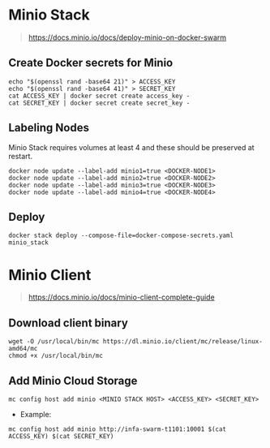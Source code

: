 # Minio Stack
> https://docs.minio.io/docs/deploy-minio-on-docker-swarm

## Create Docker secrets for Minio

```
echo "$(openssl rand -base64 21)" > ACCESS_KEY
echo "$(openssl rand -base64 41)" > SECRET_KEY
cat ACCESS_KEY | docker secret create access_key -
cat SECRET_KEY | docker secret create secret_key -
```

## Labeling Nodes
Minio Stack requires volumes at least 4 and these should be preserved
at restart.
```
docker node update --label-add minio1=true <DOCKER-NODE1>
docker node update --label-add minio2=true <DOCKER-NODE2>
docker node update --label-add minio3=true <DOCKER-NODE3>
docker node update --label-add minio4=true <DOCKER-NODE4>
```

## Deploy
```
docker stack deploy --compose-file=docker-compose-secrets.yaml minio_stack
```

# Minio Client
> https://docs.minio.io/docs/minio-client-complete-guide

## Download client binary
```
wget -O /usr/local/bin/mc https://dl.minio.io/client/mc/release/linux-amd64/mc
chmod +x /usr/local/bin/mc
```

## Add Minio Cloud Storage

```
mc config host add minio <MINIO STACK HOST> <ACCESS_KEY> <SECRET_KEY>
```
* Example:
```
mc config host add minio http://infa-swarm-t1101:10001 $(cat ACCESS_KEY) $(cat SECRET_KEY)
```
